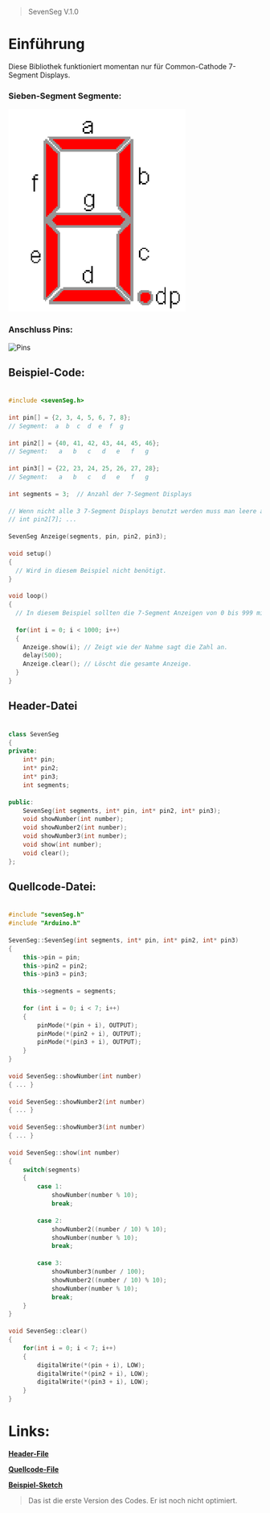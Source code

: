 > SevenSeg V.1.0

# Einführung #

Diese Bibliothek funktioniert momentan nur für Common-Cathode 7-Segment Displays.

### Sieben-Segment Segmente: ###

![](https://github.com/FabianSchieder/Arduino_7Segment-library/blob/main/7SegmentSegmente.png "Segmente")

### Anschluss Pins: ###

![](https://github.com/FabianSchieder/Arduino_7Segment-library/blob/main/7-Segment-AnzeigeAnschl%C3%BCsse.jpg "Pins")

## Beispiel-Code: ##

```c++

#include <sevenSeg.h>

int pin[] = {2, 3, 4, 5, 6, 7, 8};
// Segment:  a  b  c  d  e  f  g

int pin2[] = {40, 41, 42, 43, 44, 45, 46};
// Segment:   a   b   c   d   e   f   g

int pin3[] = {22, 23, 24, 25, 26, 27, 28};
// Segment:   a   b   c   d   e   f   g

int segments = 3;  // Anzahl der 7-Segment Displays

// Wenn nicht alle 3 7-Segment Displays benutzt werden muss man leere arrays mitgeben -->
// int pin2[7]; ...

SevenSeg Anzeige(segments, pin, pin2, pin3);

void setup()
{
  // Wird in diesem Beispiel nicht benötigt.
}

void loop()
{
  // In diesem Beispiel sollten die 7-Segment Anzeigen von 0 bis 999 mit jeweils 500ms Abstand zählen.

  for(int i = 0; i < 1000; i++) 
  {
    Anzeige.show(i); // Zeigt wie der Nahme sagt die Zahl an.
    delay(500);
    Anzeige.clear(); // Löscht die gesamte Anzeige.
  }
}

```

## Header-Datei ##

```c++

class SevenSeg
{
private:
    int* pin;
    int* pin2;
    int* pin3;
    int segments;

public:
    SevenSeg(int segments, int* pin, int* pin2, int* pin3);
    void showNumber(int number);
    void showNumber2(int number);
    void showNumber3(int number);
    void show(int number);
    void clear();
};
```

## Quellcode-Datei: ##

```c++

#include "sevenSeg.h"
#include "Arduino.h"

SevenSeg::SevenSeg(int segments, int* pin, int* pin2, int* pin3)
{
    this->pin = pin;
    this->pin2 = pin2;
    this->pin3 = pin3;

    this->segments = segments;

    for (int i = 0; i < 7; i++)
    {
        pinMode(*(pin + i), OUTPUT);
        pinMode(*(pin2 + i), OUTPUT);
        pinMode(*(pin3 + i), OUTPUT);
    }
}

void SevenSeg::showNumber(int number)
{ ... }

void SevenSeg::showNumber2(int number)
{ ... }

void SevenSeg::showNumber3(int number)
{ ... }

void SevenSeg::show(int number)
{
    switch(segments)
    {
        case 1:
            showNumber(number % 10);
            break;

        case 2:
            showNumber2((number / 10) % 10);
            showNumber(number % 10);
            break;

        case 3:
            showNumber3(number / 100);
            showNumber2((number / 10) % 10);
            showNumber(number % 10);
            break;
    }
}

void SevenSeg::clear()
{
    for(int i = 0; i < 7; i++)
    {
        digitalWrite(*(pin + i), LOW);
        digitalWrite(*(pin2 + i), LOW);
        digitalWrite(*(pin3 + i), LOW);
    }
}

```

# Links: #

[**Header-File**](https://github.com/FabianSchieder/Arduino_7Segment-library/blob/main/sevenSeg.h)

[**Quellcode-File**](https://github.com/FabianSchieder/Arduino_7Segment-library/blob/main/sevenSeg.cpp)

[**Beispiel-Sketch**](https://github.com/FabianSchieder/Arduino_7Segment-library/blob/main/ExampleSketch.ino)

> Das ist die erste Version des Codes. Er ist noch nicht optimiert.
